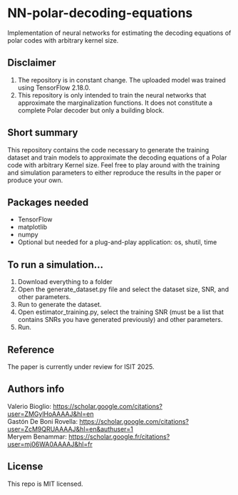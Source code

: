# NN-polar-decoding-equations
Implementation of neural networks for estimating the decoding equations of polar codes with arbitrary kernel size.

## Disclaimer
1) The repository is in constant change. The uploaded model was trained using TensorFlow 2.18.0.
2) This repository is only intended to train the neural networks that approximate the marginalization functions. It does not constitute a complete Polar decoder but only a building block.

## Short summary
This repository contains the code necessary to generate the training dataset and train models to approximate the decoding equations of a Polar code with arbitrary Kernel size. Feel free to play around with the training and simulation parameters to either reproduce the results in the paper or produce your own.

## Packages needed
- TensorFlow
- matplotlib
- numpy
- Optional but needed for a plug-and-play application: os, shutil, time

## To run a simulation...
1) Download everything to a folder
2) Open the generate_dataset.py file and select the dataset size, SNR, and other parameters.
3) Run to generate the dataset.
4) Open estimator_training.py, select the training SNR (must be a list that contains SNRs you have generated previously) and other parameters.
5) Run.

## Reference
The paper is currently under review for ISIT 2025.

## Authors info
Valerio Bioglio: https://scholar.google.com/citations?user=ZMGylHoAAAAJ&hl=en <br />
Gastón De Boni Rovella: https://scholar.google.com/citations?user=ZcM9QRUAAAAJ&hl=en&authuser=1 <br />
Meryem Benammar: https://scholar.google.fr/citations?user=mj06WA0AAAAJ&hl=fr
    
## License
This repo is MIT licensed.

